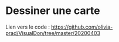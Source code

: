 # Dessiner une carte

Lien vers le code : https://github.com/olivia-prad/VisualDon/tree/master/20200403